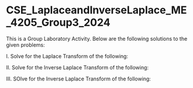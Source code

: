 # CSE_LaplaceandInverseLaplace_ME_4205_Group3_2024
This is a Group Laboratory Activity.
Below are the following solutions to the given problems:

I. Solve for the Laplace Transform of the following:

II. Solve for the Inverse Laplace Transform of the following:

III. SOlve for the Inverse Laplace Transform of the following:
